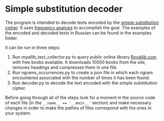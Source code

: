 # Simple substitution decoder
The program is intended to decode texts encoded by the [simple substitution cipher](https://en.wikipedia.org/wiki/Substitution_cipher). 
It uses [frequency analysis](https://en.wikipedia.org/wiki/Frequency_analysis) to accomplish the goal. The examples of the encoded and decoded texts in Russian can be found in the examples folder.

It can be run in three steps:

1) Run royallib_text_collector.py to query public online library [Royallib.com](https://royallib.com/) with free books available. It downloads 10000 books from the site, removes headings and compresses them in one file.
2) Run ngrams_occurrences.py to create a json file in which each ngram encountered associated with the number of times it has been found.
3) Run decoder.py to decode the text encoded with the simple substitution cipher.

Before going through all of the steps look for a moment in the source code of each file (in the `__name__ == '__main__'` section) and make necessary changes in order to make the pathes of files correspond with the ones in your system.
